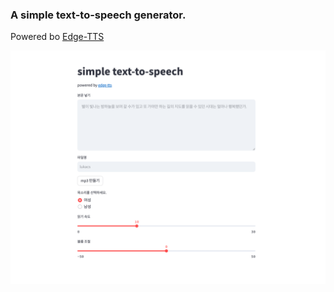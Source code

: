 ### A simple text-to-speech generator.
Powered bo [Edge-TTS](https://github.com/rany2/edge-tts)


![screenshot](./main_screenshot.png)
